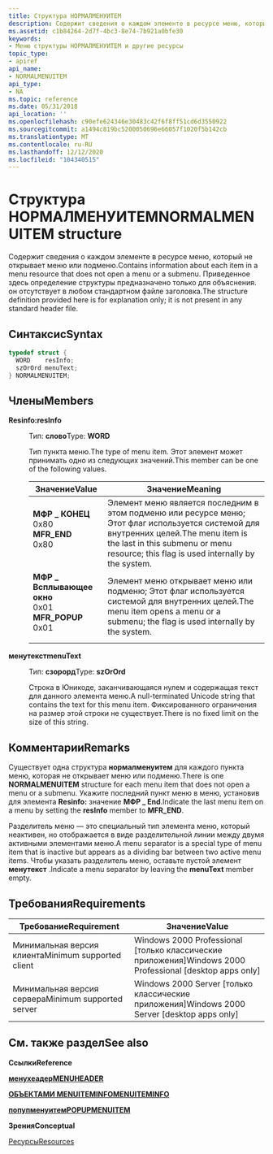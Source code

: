 ```yaml
---
title: Структура НОРМАЛМЕНУИТЕМ
description: Содержит сведения о каждом элементе в ресурсе меню, который не открывает меню или подменю. Приведенное здесь определение структуры предназначено только для объяснения. он отсутствует в любом стандартном файле заголовка.
ms.assetid: c1b84264-2d7f-4bc3-8e74-7b921a0bfe30
keywords:
- Меню структуры НОРМАЛМЕНУИТЕМ и другие ресурсы
topic_type:
- apiref
api_name:
- NORMALMENUITEM
api_type:
- NA
ms.topic: reference
ms.date: 05/31/2018
api_location: ''
ms.openlocfilehash: c90efe624346e30483c42f6f8ff51cd6d3550922
ms.sourcegitcommit: a1494c819bc5200050696e66057f1020f5b142cb
ms.translationtype: MT
ms.contentlocale: ru-RU
ms.lasthandoff: 12/12/2020
ms.locfileid: "104340515"
---
```

# <a name="normalmenuitem-structure"></a><span data-ttu-id="8b946-105">Структура НОРМАЛМЕНУИТЕМ</span><span class="sxs-lookup"><span data-stu-id="8b946-105">NORMALMENUITEM structure</span></span>

<span data-ttu-id="8b946-106">Содержит сведения о каждом элементе в ресурсе меню, который не открывает меню или подменю.</span><span class="sxs-lookup"><span data-stu-id="8b946-106">Contains information about each item in a menu resource that does not open a menu or a submenu.</span></span> <span data-ttu-id="8b946-107">Приведенное здесь определение структуры предназначено только для объяснения. он отсутствует в любом стандартном файле заголовка.</span><span class="sxs-lookup"><span data-stu-id="8b946-107">The structure definition provided here is for explanation only; it is not present in any standard header file.</span></span>

## <a name="syntax"></a><span data-ttu-id="8b946-108">Синтаксис</span><span class="sxs-lookup"><span data-stu-id="8b946-108">Syntax</span></span>


```C++
typedef struct {
  WORD    resInfo;
  szOrOrd menuText;
} NORMALMENUITEM;
```



## <a name="members"></a><span data-ttu-id="8b946-109">Члены</span><span class="sxs-lookup"><span data-stu-id="8b946-109">Members</span></span>

<dl> <dt>

<span data-ttu-id="8b946-110">**Resinfo:**</span><span class="sxs-lookup"><span data-stu-id="8b946-110">**resInfo**</span></span>
</dt> <dd>

<span data-ttu-id="8b946-111">Тип: **слово**</span><span class="sxs-lookup"><span data-stu-id="8b946-111">Type: **WORD**</span></span>

</dd> <dd>

<span data-ttu-id="8b946-112">Тип пункта меню.</span><span class="sxs-lookup"><span data-stu-id="8b946-112">The type of menu item.</span></span> <span data-ttu-id="8b946-113">Этот элемент может принимать одно из следующих значений.</span><span class="sxs-lookup"><span data-stu-id="8b946-113">This member can be one of the following values.</span></span>



| <span data-ttu-id="8b946-114">Значение</span><span class="sxs-lookup"><span data-stu-id="8b946-114">Value</span></span>                                                                                                                                                                                                       | <span data-ttu-id="8b946-115">Значение</span><span class="sxs-lookup"><span data-stu-id="8b946-115">Meaning</span></span>                                                                                                            |
|-------------------------------------------------------------------------------------------------------------------------------------------------------------------------------------------------------------|--------------------------------------------------------------------------------------------------------------------|
| <span id="MFR_END"></span><span id="mfr_end"></span><dl> <span data-ttu-id="8b946-116"><dt>**МФР \_ КОНЕЦ**</dt> <dt>0x80</dt></span><span class="sxs-lookup"><span data-stu-id="8b946-116"><dt>**MFR\_END**</dt> <dt>0x80</dt></span></span> </dl>       | <span data-ttu-id="8b946-117">Элемент меню является последним в этом подменю или ресурсе меню; Этот флаг используется системой для внутренних целей.</span><span class="sxs-lookup"><span data-stu-id="8b946-117">The menu item is the last in this submenu or menu resource; this flag is used internally by the system.</span></span><br/> |
| <span id="MFR_POPUP"></span><span id="mfr_popup"></span><dl> <span data-ttu-id="8b946-118"><dt>**МФР \_ Всплывающее окно**</dt> <dt>0x01</dt></span><span class="sxs-lookup"><span data-stu-id="8b946-118"><dt>**MFR\_POPUP**</dt> <dt>0x01</dt></span></span> </dl> | <span data-ttu-id="8b946-119">Элемент меню открывает меню или подменю; Этот флаг используется системой для внутренних целей.</span><span class="sxs-lookup"><span data-stu-id="8b946-119">The menu item opens a menu or a submenu; the flag is used internally by the system.</span></span> <br/>                    |



 

</dd> <dt>

<span data-ttu-id="8b946-120">**менутекст**</span><span class="sxs-lookup"><span data-stu-id="8b946-120">**menuText**</span></span>
</dt> <dd>

<span data-ttu-id="8b946-121">Тип: **сзорорд**</span><span class="sxs-lookup"><span data-stu-id="8b946-121">Type: **szOrOrd**</span></span>

</dd> <dd>

<span data-ttu-id="8b946-122">Строка в Юникоде, заканчивающаяся нулем и содержащая текст для данного элемента меню.</span><span class="sxs-lookup"><span data-stu-id="8b946-122">A null-terminated Unicode string that contains the text for this menu item.</span></span> <span data-ttu-id="8b946-123">Фиксированного ограничения на размер этой строки не существует.</span><span class="sxs-lookup"><span data-stu-id="8b946-123">There is no fixed limit on the size of this string.</span></span>

</dd> </dl>

## <a name="remarks"></a><span data-ttu-id="8b946-124">Комментарии</span><span class="sxs-lookup"><span data-stu-id="8b946-124">Remarks</span></span>

<span data-ttu-id="8b946-125">Существует одна структура **нормалменуитем** для каждого пункта меню, которая не открывает меню или подменю.</span><span class="sxs-lookup"><span data-stu-id="8b946-125">There is one **NORMALMENUITEM** structure for each menu item that does not open a menu or a submenu.</span></span> <span data-ttu-id="8b946-126">Укажите последний пункт меню в меню, установив для элемента **Resinfo:** значение **МФР \_ End**.</span><span class="sxs-lookup"><span data-stu-id="8b946-126">Indicate the last menu item on a menu by setting the **resInfo** member to **MFR\_END**.</span></span>

<span data-ttu-id="8b946-127">Разделитель меню — это специальный тип элемента меню, который неактивен, но отображается в виде разделительной линии между двумя активными элементами меню.</span><span class="sxs-lookup"><span data-stu-id="8b946-127">A menu separator is a special type of menu item that is inactive but appears as a dividing bar between two active menu items.</span></span> <span data-ttu-id="8b946-128">Чтобы указать разделитель меню, оставьте пустой элемент **менутекст** .</span><span class="sxs-lookup"><span data-stu-id="8b946-128">Indicate a menu separator by leaving the **menuText** member empty.</span></span>

## <a name="requirements"></a><span data-ttu-id="8b946-129">Требования</span><span class="sxs-lookup"><span data-stu-id="8b946-129">Requirements</span></span>



| <span data-ttu-id="8b946-130">Требование</span><span class="sxs-lookup"><span data-stu-id="8b946-130">Requirement</span></span> | <span data-ttu-id="8b946-131">Значение</span><span class="sxs-lookup"><span data-stu-id="8b946-131">Value</span></span> |
|-------------------------------------|------------------------------------------------------------|
| <span data-ttu-id="8b946-132">Минимальная версия клиента</span><span class="sxs-lookup"><span data-stu-id="8b946-132">Minimum supported client</span></span><br/> | <span data-ttu-id="8b946-133">Windows 2000 Professional \[только классические приложения\]</span><span class="sxs-lookup"><span data-stu-id="8b946-133">Windows 2000 Professional \[desktop apps only\]</span></span><br/> |
| <span data-ttu-id="8b946-134">Минимальная версия сервера</span><span class="sxs-lookup"><span data-stu-id="8b946-134">Minimum supported server</span></span><br/> | <span data-ttu-id="8b946-135">Windows 2000 Server \[только классические приложения\]</span><span class="sxs-lookup"><span data-stu-id="8b946-135">Windows 2000 Server \[desktop apps only\]</span></span><br/>       |



## <a name="see-also"></a><span data-ttu-id="8b946-136">См. также раздел</span><span class="sxs-lookup"><span data-stu-id="8b946-136">See also</span></span>

<dl> <dt>

<span data-ttu-id="8b946-137">**Ссылки**</span><span class="sxs-lookup"><span data-stu-id="8b946-137">**Reference**</span></span>
</dt> <dt>

[<span data-ttu-id="8b946-138">**менухеадер**</span><span class="sxs-lookup"><span data-stu-id="8b946-138">**MENUHEADER**</span></span>](menuheader.md)
</dt> <dt>

[<span data-ttu-id="8b946-139">**ОБЪЕКТАМИ MENUITEMINFO**</span><span class="sxs-lookup"><span data-stu-id="8b946-139">**MENUITEMINFO**</span></span>](/windows/win32/api/winuser/ns-winuser-menuiteminfoa)
</dt> <dt>

[<span data-ttu-id="8b946-140">**попупменуитем**</span><span class="sxs-lookup"><span data-stu-id="8b946-140">**POPUPMENUITEM**</span></span>](popupmenuitem.md)
</dt> <dt>

<span data-ttu-id="8b946-141">**Зрения**</span><span class="sxs-lookup"><span data-stu-id="8b946-141">**Conceptual**</span></span>
</dt> <dt>

[<span data-ttu-id="8b946-142">Ресурсы</span><span class="sxs-lookup"><span data-stu-id="8b946-142">Resources</span></span>](resources.md)
</dt> </dl>

 

 





